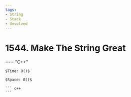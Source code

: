 ```yaml
---
tags:
- String
- Stack
- Unsolved
---
```



# 1544. Make The String Great

=== "C++"

    $Time: O()$

    $Space: O()$

    ``` c++
    ```